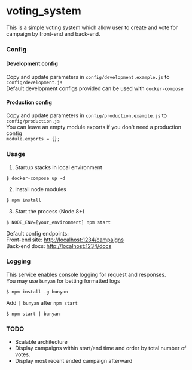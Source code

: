 # voting_system
This is a simple voting system which allow user to create and vote for campaign by front-end and back-end.  

### Config
#### Development config
Copy and update parameters in `config/development.example.js` to `config/development.js`  
Default development configs provided can be used with `docker-compose` 
#### Production config
Copy and update parameters in `config/production.example.js` to `config/production.js`  
You can leave an empty module exports if you don't need a production config  
```module.exports = {};```

### Usage
1. Startup stacks in local environment
```
$ docker-compose up -d
```
2. Install node modules
```
$ npm install
```
3. Start the process (Node 8+)
```
$ NODE_ENV=[your_environment] npm start
```
Default config endpoints:  
Front-end site: [http://localhost:1234/campaigns](http://localhost:1234/campaigns?start_time=2019-07-01&end_time=2020-07-01)  
Back-end docs: [http://localhost:1234/docs](http://localhost:1234/docs)
### Logging
This service enables console logging for request and responses.  
You may use `bunyan` for betting formatted logs
```
$ npm install -g bunyan
```
Add `| bunyan` after `npm start`
```
$ npm start | bunyan
```
### TODO
- Scalable architecture
- Display campaigns within start/end time and order by total number of votes.
- Display most recent ended campaign afterward 
